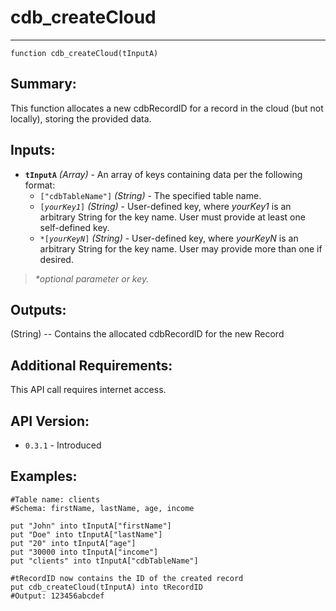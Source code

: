 # cdb_createCloud
---
```
function cdb_createCloud(tInputA)
```
## Summary:
This function allocates a new cdbRecordID for a record in the cloud (but not locally), storing the provided data.

## Inputs:
* **`tInputA`** *(Array)* - An array of keys containing data per the following format:
    * `["cdbTableName"]` *(String)* - The specified table name.
    * `[`*`yourKey1`*`]` *(String)* - User-defined key, where *yourKey1* is an arbitrary String for the key name. User must provide at least one self-defined key.
    * `*[`*`yourKeyN`*`]` *(String)* - User-defined key, where *yourKeyN* is an arbitrary String for the key name. User may provide more than one if desired.

> _*optional parameter or key._

## Outputs:
(String) -- Contains the allocated cdbRecordID for the new Record

## Additional Requirements:
This API call requires internet access.

## API Version:
* `0.3.1` - Introduced

## Examples:
```
#Table name: clients
#Schema: firstName, lastName, age, income

put "John" into tInputA["firstName"]
put "Doe" into tInputA["lastName"]
put "20" into tInputA["age"]
put "30000 into tInputA["income"]
put "clients" into tInputA["cdbTableName"]

#tRecordID now contains the ID of the created record
put cdb_createCloud(tInputA) into tRecordID
#Output: 123456abcdef
```
